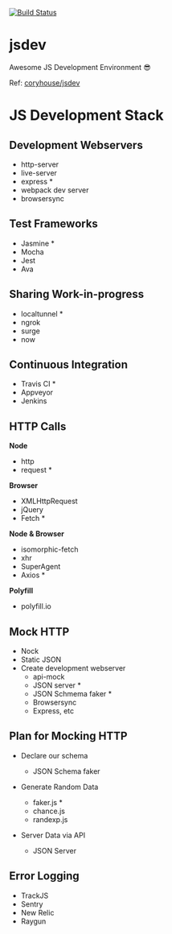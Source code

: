 [![Build Status](https://travis-ci.org/eaorak/jsdev.svg?branch=master)](https://travis-ci.org/eaorak/jsdev)

# jsdev
Awesome JS Development Environment :sunglasses:


Ref: [coryhouse/jsdev](https://github.com/coryhouse/javascript-development-environment)

# JS Development Stack

## Development Webservers

- http-server
- live-server
- express *
- webpack dev server
- browsersync

## Test Frameworks

- Jasmine *
- Mocha
- Jest
- Ava

## Sharing Work-in-progress

- localtunnel *
- ngrok
- surge
- now

## Continuous Integration

- Travis CI *
- Appveyor
- Jenkins

## HTTP Calls

**Node**
- http
- request *

**Browser**
- XMLHttpRequest
- jQuery
- Fetch *

**Node & Browser**
- isomorphic-fetch
- xhr
- SuperAgent
- Axios *

**Polyfill**
- polyfill.io

## Mock HTTP

- Nock
- Static JSON
- Create development webserver
  - api-mock
  - JSON server *
  - JSON Schmema faker *
  - Browsersync
  - Express, etc

## Plan for Mocking HTTP

- Declare our schema
  - JSON Schema faker 

- Generate Random Data
  - faker.js *
  - chance.js
  - randexp.js

- Server Data via API
  - JSON Server

## Error Logging

- TrackJS 
- Sentry
- New Relic
- Raygun
